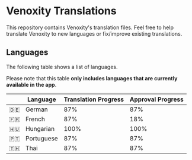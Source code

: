 # Venoxity Translations

This repository contains Venoxity's translation files. Feel free to help translate Venoxity to new languages or fix/improve existing translations. 

## Languages

The following table shows a list of languages.

Please note that this table **only includes languages that are currently available in the app**.

|   | Language | Translation Progress | Approval Progress |
|:-:|---|---|---|
| 🇩🇪 | German | 87% | 87% |
| 🇫🇷 | French | 87% | 18% |
| 🇭🇺 | Hungarian | 100% | 100% |
| 🇵🇹 | Portuguese | 87% | 87% |
| 🇹🇭 | Thai | 87% | 87% |

